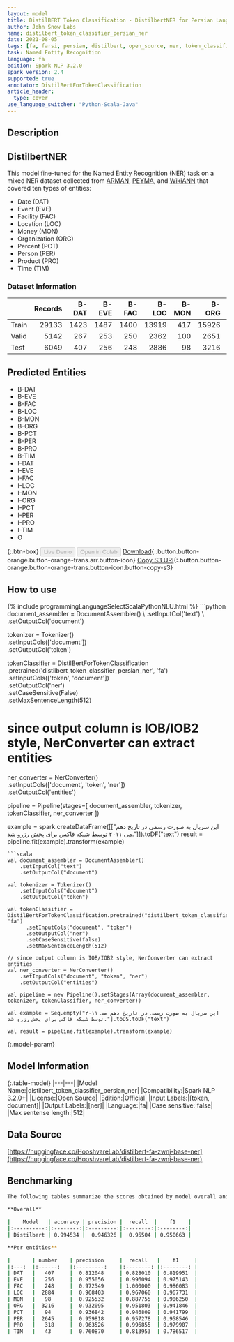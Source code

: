 ```yaml
---
layout: model
title: DistilBERT Token Classification - DistilbertNER for Persian Language Understanding (distilbert_token_classifier_persian_ner)
author: John Snow Labs
name: distilbert_token_classifier_persian_ner
date: 2021-08-05
tags: [fa, farsi, persian, distilbert, open_source, ner, token_classification]
task: Named Entity Recognition
language: fa
edition: Spark NLP 3.2.0
spark_version: 2.4
supported: true
annotator: DistilBertForTokenClassification
article_header:
  type: cover
use_language_switcher: "Python-Scala-Java"
---
```


## Description

## DistilbertNER

This model fine-tuned for the Named Entity Recognition (NER) task on a mixed NER dataset collected from [ARMAN](https://github.com/HaniehP/PersianNER), [PEYMA](http://nsurl.org/2019-2/tasks/task-7-named-entity-recognition-ner-for-farsi/), and [WikiANN](https://elisa-ie.github.io/wikiann/) that covered ten types of entities: 

- Date (DAT)
- Event (EVE)
- Facility (FAC)
- Location (LOC)
- Money (MON)
- Organization (ORG)
- Percent (PCT)
- Person (PER)
- Product (PRO)
- Time (TIM)

### Dataset Information

|       |   Records |   B-DAT |   B-EVE |   B-FAC |   B-LOC |   B-MON |   B-ORG |   B-PCT |   B-PER |   B-PRO |   B-TIM |   I-DAT |   I-EVE |   I-FAC |   I-LOC |   I-MON |   I-ORG |   I-PCT |   I-PER |   I-PRO |   I-TIM |
|:------|----------:|--------:|--------:|--------:|--------:|--------:|--------:|--------:|--------:|--------:|--------:|--------:|--------:|--------:|--------:|--------:|--------:|--------:|--------:|--------:|--------:|
| Train |     29133 |    1423 |    1487 |    1400 |   13919 |     417 |   15926 |     355 |   12347 |    1855 |     150 |    1947 |    5018 |    2421 |    4118 |    1059 |   19579 |     573 |    7699 |    1914 |     332 |
| Valid |      5142 |     267 |     253 |     250 |    2362 |     100 |    2651 |      64 |    2173 |     317 |      19 |     373 |     799 |     387 |     717 |     270 |    3260 |     101 |    1382 |     303 |      35 |
| Test  |      6049 |     407 |     256 |     248 |    2886 |      98 |    3216 |      94 |    2646 |     318 |      43 |     568 |     888 |     408 |     858 |     263 |    3967 |     141 |    1707 |     296 |      78 |

## Predicted Entities

- B-DAT
- B-EVE
- B-FAC
- B-LOC
- B-MON
- B-ORG
- B-PCT
- B-PER
- B-PRO
- B-TIM
- I-DAT
- I-EVE
- I-FAC
- I-LOC
- I-MON
- I-ORG
- I-PCT
- I-PER
- I-PRO
- I-TIM
- O

{:.btn-box}
<button class="button button-orange" disabled>Live Demo</button>
<button class="button button-orange" disabled>Open in Colab</button>
[Download](https://s3.amazonaws.com/auxdata.johnsnowlabs.com/public/models/distilbert_token_classifier_persian_ner_fa_3.2.0_2.4_1628188022552.zip){:.button.button-orange.button-orange-trans.arr.button-icon}
[Copy S3 URI](s3://auxdata.johnsnowlabs.com/public/models/distilbert_token_classifier_persian_ner_fa_3.2.0_2.4_1628188022552.zip){:.button.button-orange.button-orange-trans.button-icon.button-copy-s3}

## How to use



<div class="tabs-box" markdown="1">
{% include programmingLanguageSelectScalaPythonNLU.html %}
```python
document_assembler = DocumentAssembler() \
    .setInputCol('text') \
    .setOutputCol('document')

tokenizer = Tokenizer() \
    .setInputCols(['document']) \
    .setOutputCol('token')

tokenClassifier = DistilBertForTokenClassification \
      .pretrained('distilbert_token_classifier_persian_ner', 'fa') \
      .setInputCols(['token', 'document']) \
      .setOutputCol('ner') \
      .setCaseSensitive(False) \
      .setMaxSentenceLength(512)

# since output column is IOB/IOB2 style, NerConverter can extract entities
ner_converter = NerConverter() \
    .setInputCols(['document', 'token', 'ner']) \
    .setOutputCol('entities')

pipeline = Pipeline(stages=[
    document_assembler, 
    tokenizer,
    tokenClassifier,
    ner_converter
])

example = spark.createDataFrame([["این سریال به صورت رسمی در تاریخ دهم می ۲۰۱۱ توسط شبکه فاکس برای پخش رزرو شد."]]).toDF("text")
result = pipeline.fit(example).transform(example)
```
```scala
val document_assembler = DocumentAssembler() 
    .setInputCol("text") 
    .setOutputCol("document")

val tokenizer = Tokenizer() 
    .setInputCols("document") 
    .setOutputCol("token")

val tokenClassifier = DistilBertForTokenClassification.pretrained("distilbert_token_classifier_persian_ner", "fa")
      .setInputCols("document", "token")
      .setOutputCol("ner")
      .setCaseSensitive(false)
      .setMaxSentenceLength(512)

// since output column is IOB/IOB2 style, NerConverter can extract entities
val ner_converter = NerConverter() 
    .setInputCols("document", "token", "ner") 
    .setOutputCol("entities")

val pipeline = new Pipeline().setStages(Array(document_assembler, tokenizer, tokenClassifier, ner_converter))

val example = Seq.empty["این سریال به صورت رسمی در تاریخ دهم می ۲۰۱۱ توسط شبکه فاکس برای پخش رزرو شد."].toDS.toDF("text")

val result = pipeline.fit(example).transform(example)
```
</div>

{:.model-param}
## Model Information

{:.table-model}
|---|---|
|Model Name:|distilbert_token_classifier_persian_ner|
|Compatibility:|Spark NLP 3.2.0+|
|License:|Open Source|
|Edition:|Official|
|Input Labels:|[token, document]|
|Output Labels:|[ner]|
|Language:|fa|
|Case sensitive:|false|
|Max sentense length:|512|

## Data Source

[https://huggingface.co/HooshvareLab/distilbert-fa-zwnj-base-ner](https://huggingface.co/HooshvareLab/distilbert-fa-zwnj-base-ner)

## Benchmarking

```bash
The following tables summarize the scores obtained by model overall and per each class.

**Overall**

|    Model   | accuracy | precision |  recall  |    f1    |
|:----------:|:--------:|:---------:|:--------:|:--------:|
| Distilbert | 0.994534 |  0.946326 |  0.95504 | 0.950663 |

**Per entities**

|     	| number 	| precision 	|  recall  	|    f1    	|
|:---:	|:------:	|:---------:	|:--------:	|:--------:	|
| DAT 	|   407  	|  0.812048 	| 0.828010 	| 0.819951 	|
| EVE 	|   256  	|  0.955056 	| 0.996094 	| 0.975143 	|
| FAC 	|   248  	|  0.972549 	| 1.000000 	| 0.986083 	|
| LOC 	|  2884  	|  0.968403 	| 0.967060 	| 0.967731 	|
| MON 	|   98   	|  0.925532 	| 0.887755 	| 0.906250 	|
| ORG 	|  3216  	|  0.932095 	| 0.951803 	| 0.941846 	|
| PCT 	|   94   	|  0.936842 	| 0.946809 	| 0.941799 	|
| PER 	|  2645  	|  0.959818 	| 0.957278 	| 0.958546 	|
| PRO 	|   318  	|  0.963526 	| 0.996855 	| 0.979907 	|
| TIM 	|   43   	|  0.760870 	| 0.813953 	| 0.786517 	|

```